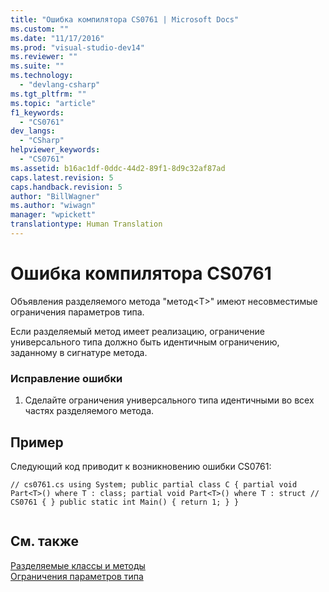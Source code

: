 ```yaml
---
title: "Ошибка компилятора CS0761 | Microsoft Docs"
ms.custom: ""
ms.date: "11/17/2016"
ms.prod: "visual-studio-dev14"
ms.reviewer: ""
ms.suite: ""
ms.technology: 
  - "devlang-csharp"
ms.tgt_pltfrm: ""
ms.topic: "article"
f1_keywords: 
  - "CS0761"
dev_langs: 
  - "CSharp"
helpviewer_keywords: 
  - "CS0761"
ms.assetid: b16ac1df-0ddc-44d2-89f1-8d9c32af87ad
caps.latest.revision: 5
caps.handback.revision: 5
author: "BillWagner"
ms.author: "wiwagn"
manager: "wpickett"
translationtype: Human Translation
---
```

# Ошибка компилятора CS0761
Объявления разделяемого метода "метод\<T\>" имеют несовместимые ограничения параметров типа.  
  
 Если разделяемый метод имеет реализацию, ограничение универсального типа должно быть идентичным ограничению, заданному в сигнатуре метода.  
  
### Исправление ошибки  
  
1.  Сделайте ограничения универсального типа идентичными во всех частях разделяемого метода.  
  
## Пример  
 Следующий код приводит к возникновению ошибки CS0761:  
  
```  
// cs0761.cs using System; public partial class C { partial void Part<T>() where T : class; partial void Part<T>() where T : struct // CS0761 { } public static int Main() { return 1; } }  
  
```  
  
## См. также  
 [Разделяемые классы и методы](../../csharp/programming-guide/classes-and-structs/partial-classes-and-methods.md)   
 [Ограничения параметров типа](../../csharp/programming-guide/generics/constraints-on-type-parameters.md)